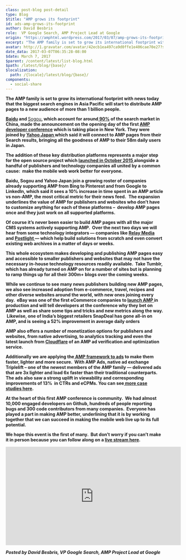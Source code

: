 ```yaml
---
class: post-blog post-detail
type: Blog
$title: "AMP grows its footprint"
id: ads-amp-grows-its-footprint
author: David Besbris
role:  VP Google Search, AMP Project Lead at Google
origin: "https://amphtml.wordpress.com/2017/03/07/amp-grows-its-footprint/amp/"
excerpt: "The AMP family is set to grow its international footprint with news today that the biggest search engines in Asia Pacific will start to distribute AMP pages to a new audience of more than 1 billion people.   Baidu and Sogou, which account for around 90% of the search market in China, made the announcement [&#8230;]"
avatar: http://1.gravatar.com/avatar/42ecb1ea497ca9d0ffe1e406cae70e27?s=96&d=identicon&r=G
date_data: 2017-03-07T06:35:28-08:00
$date: March 7, 2017
$parent: /content/latest/list-blog.html
$path: /latest/blog/{base}/
$localization:
  path: /{locale}/latest/blog/{base}/
components:
  - social-share
---
```


<div class="amp-wp-article-content">
<p><strong>The AMP family is set to grow its international footprint with news today that the biggest search engines in Asia Pacific will start to distribute AMP pages to a new audience of more than 1 billion people.  </strong></p>
<p><a href="http://www.baidu.com/"><strong>Baidu</strong></a><strong> and </strong><a href="http://www.sogou.com">Sogou</a><strong>, which account for around</strong><a href="https://sanwen8.cn/p/3a2tS0U.html"><strong> 90%</strong></a><strong> of the search market in China, made the announcement on the opening day of the first </strong><a href="https://www.ampproject.org/amp-conf-2017/#"><strong>AMP developer conference</strong></a><strong> which is taking place in New York. They were joined by </strong><a href="http://www.yahoo.co.jp/"><strong>Yahoo Japan </strong></a><strong>which said it will connect to AMP pages from their Search results, bringing all the goodness of AMP to their 58m daily users in Japan.</strong></p>
<p><strong>The addition of these key distribution platforms represents a major step for the open source project which </strong><a href="https://googleblog.blogspot.com/2015/10/introducing-accelerated-mobile-pages.html"><strong>launched in October 2015 </strong></a><strong>alongside a handful of publishers and technology companies all united by a common cause:  make the mobile web work better for everyone.</strong></p>
<p><strong>Baidu, Sogou and Yahoo Japan join a growing roster of companies already supporting AMP from Bing to Pinterest and from Google to LinkedIn, which said it sees </strong><strong>a 10% increase in time spent in an AMP article vs non-AMP, the most critical metric for their news feed.</strong> <b> </b><strong>The expansion underlines the value of AMP for publishers and websites who don’t have to customize anything for each of these platforms &#8211;  develop AMP pages once and they just work on all supported platforms.</strong></p>
<p><strong>Of course it’s never been easier to build AMP pages with all the major CMS systems actively supporting AMP.  Over the next two days we will hear from some technology integrators &#8212; companies like </strong><a href="https://www.relaymedia.com/2016/05/31/relay-media-launches-amp-platform-for-publishers/"><strong>Relay Media</strong></a><strong> and </strong><a href="https://mercury.postlight.com/amp-converter/"><strong>Postlight </strong></a><strong>&#8212; which help build solutions from scratch and even convert existing web archives in a matter of days or weeks. </strong></p>
<p><strong>This whole ecosystem makes developing and publishing AMP pages easy and accessible to smaller publishers and websites that may not have the necessary in-house technology resources readily available.  Take Tumblr, which has already turned on AMP on for a number of sites but is planning to ramp things up for all their 300m+ blogs over the coming weeks.  </strong></p>
<p><strong>While we continue to see many news publishers building new AMP pages, we also see increased adoption from e-commerce, travel, recipes and other diverse websites around the world, with new ones joining every day.  eBay was one of the first eCommerce companies to </strong><a href="https://amphtml.wordpress.com/2016/09/21/experience-the-lightning-bolt/"><strong>launch AMP </strong></a><strong>in production and will tell developers at the conference why they bet on AMP as well as share some tips and tricks and new metrics along the way.  Likewise, one of India’s biggest retailers </strong><strong>SnapDeal has gone all-in on AMP, and is seeing a </strong><strong>52% improvement in average daily orders</strong></p>
<p><strong>AMP also offers a number of monetization options for publishers and websites, from native advertising, to analytics tracking and even the latest launch from </strong><a href="https://www.cloudflare.com/website-optimization/accelerated-mobile-links/"><strong>Cloudflare</strong></a><strong> of an AMP ad verification and optimization service.</strong></p>
<p><strong>Additionally we are applying the</strong><a href="https://amphtml.wordpress.com/2017/01/30/ads-on-the-web-will-get-better-with-amp-heres-how/"><strong> AMP framework to ads</strong></a><strong> to make them faster, lighter and more secure.  With AMP Ads, native ad exchange Triplelift &#8211; one of the newest members of the AMP family &#8212; delivered ads that are </strong><b>3x lighter</b><strong> and </strong><b>load 6x faster</b><strong> than their traditional counterparts. The ads also saw a strong uplift in viewability and corresponding improvements of 13% </strong><b> </b><strong>in CTRs and eCPMs. You can see</strong><a href="https://www.ampproject.org/case-studies/"><strong> more case studies here</strong></a><strong>. </strong></p>
<p><strong>At the heart of this first AMP conference is community.  We had almost 10,000 engaged developers on Github, hundreds of people reporting bugs and 300 code contributors from many companies.  Everyone has played a part in making AMP better, underlining that it is by working together that we can succeed in making the mobile web live up to its full potential. </strong></p>
<p><strong>We hope this event is the first of many.  But don’t worry if you can’t make it in person because you can follow along on a </strong><strong><a href="https://www.ampproject.org/">live stream here</a>. </strong></p>
<div class="jetpack-video-wrapper"><iframe class='youtube-player' type='text/html' width='560' height='315' src='https://www.youtube.com/embed/objpZqnUoUk?version=3&#038;rel=1&#038;fs=1&#038;autohide=2&#038;showsearch=0&#038;showinfo=1&#038;iv_load_policy=1&#038;wmode=transparent' allowfullscreen='true' style='border:0;'></iframe></div>
<p><em> <strong>Posted by David Besbris, VP Google Search, AMP Project Lead at Google</strong></em></p><br />  
</div>

